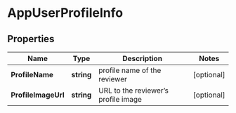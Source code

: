 # AppUserProfileInfo


## Properties

| Name | Type | Description | Notes |
|------------ | ------------- | ------------- | -------------|
**ProfileName** | **string** | profile name of the reviewer |[optional]|
**ProfileImageUrl** | **string** | URL to the reviewer’s profile image |[optional]|